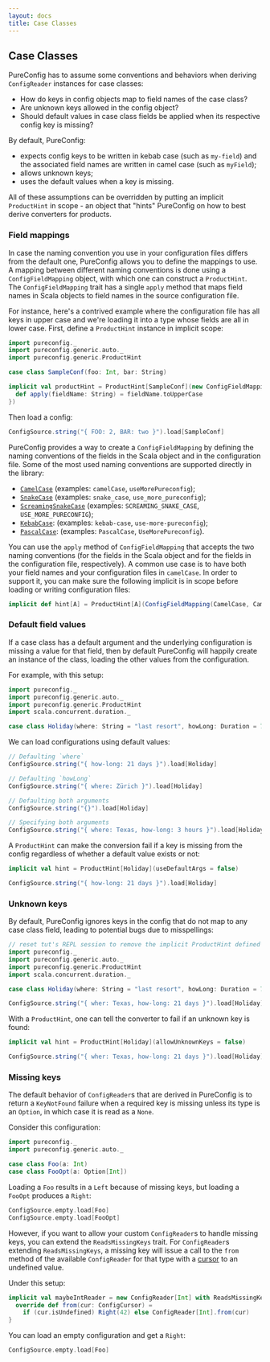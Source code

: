 ```yaml
---
layout: docs
title: Case Classes
---
```


## Case Classes

PureConfig has to assume some conventions and behaviors when deriving
`ConfigReader` instances for case classes:

- How do keys in config objects map to field names of the case class?
- Are unknown keys allowed in the config object?
- Should default values in case class fields be applied when its respective
  config key is missing?

By default, PureConfig:

- expects config keys to be written in kebab case (such as `my-field`) and the
associated field names are written in camel case (such as `myField`);
- allows unknown keys;
- uses the default values when a key is missing.

All of these assumptions can be overridden by putting an implicit
`ProductHint` in scope - an object that "hints" PureConfig on how to best derive
converters for products.

### Field mappings

In case the naming convention you use in your configuration files differs from
the default one, PureConfig allows you to define the mappings to use. A mapping
between different naming conventions is done using a `ConfigFieldMapping`
object, with which one can construct a `ProductHint`. The `ConfigFieldMapping`
trait has a single `apply` method that maps field names in Scala objects to
field names in the source configuration file.

For instance, here's a contrived
example where the configuration file has all keys in upper case and we're
loading it into a type whose fields are all in lower case. First, define a `ProductHint`
instance in implicit scope:

```scala mdoc:silent
import pureconfig._
import pureconfig.generic.auto._
import pureconfig.generic.ProductHint

case class SampleConf(foo: Int, bar: String)

implicit val productHint = ProductHint[SampleConf](new ConfigFieldMapping {
  def apply(fieldName: String) = fieldName.toUpperCase
})
```

Then load a config:
```scala mdoc
ConfigSource.string("{ FOO: 2, BAR: two }").load[SampleConf]
```

PureConfig provides a way to create a `ConfigFieldMapping` by defining the
naming conventions of the fields in the Scala object and in the configuration
file. Some of the most used naming conventions are supported directly in the
library:

* [`CamelCase`](https://en.wikipedia.org/wiki/Camel_case) (examples: `camelCase`, `useMorePureconfig`);
* [`SnakeCase`](https://en.wikipedia.org/wiki/Snake_case) (examples: `snake_case`, `use_more_pureconfig`);
* [`ScreamingSnakeCase`](https://en.wikipedia.org/wiki/Snake_case) (examples: `SCREAMING_SNAKE_CASE`, `USE_MORE_PURECONFIG`);
* [`KebabCase`](http://wiki.c2.com/?KebabCase): (examples: `kebab-case`, `use-more-pureconfig`);
* [`PascalCase`](https://en.wikipedia.org/wiki/PascalCase): (examples: `PascalCase`, `UseMorePureconfig`).

You can use the `apply` method of `ConfigFieldMapping` that accepts the two
naming conventions (for the fields in the Scala object and for the fields in the
configuration file, respectively). A common use case is to have both your field
names and your configuration files in `camelCase`. In order to support it, you
can make sure the following implicit is in scope before loading or writing
configuration files:

```scala mdoc:silent
implicit def hint[A] = ProductHint[A](ConfigFieldMapping(CamelCase, CamelCase))
```

### Default field values

If a case class has a default argument and the underlying configuration is
missing a value for that field, then by default PureConfig will happily
create an instance of the class, loading the other values from the
configuration.

For example, with this setup:

```scala mdoc:reset:silent
import pureconfig._
import pureconfig.generic.auto._
import pureconfig.generic.ProductHint
import scala.concurrent.duration._

case class Holiday(where: String = "last resort", howLong: Duration = 7 days)
```

We can load configurations using default values:

```scala mdoc
// Defaulting `where`
ConfigSource.string("{ how-long: 21 days }").load[Holiday]

// Defaulting `howLong`
ConfigSource.string("{ where: Zürich }").load[Holiday]

// Defaulting both arguments
ConfigSource.string("{}").load[Holiday]

// Specifying both arguments
ConfigSource.string("{ where: Texas, how-long: 3 hours }").load[Holiday]
```

A `ProductHint` can make the conversion fail if a key is missing from the
config regardless of whether a default value exists or not:

```scala mdoc:silent
implicit val hint = ProductHint[Holiday](useDefaultArgs = false)
```

```scala mdoc
ConfigSource.string("{ how-long: 21 days }").load[Holiday]
```

### Unknown keys

By default, PureConfig ignores keys in the config that do not map to any
case class field, leading to potential bugs due to misspellings:

```scala mdoc:reset:invisible
// reset tut's REPL session to remove the implicit ProductHint defined above.
import pureconfig._
import pureconfig.generic.auto._
import pureconfig.generic.ProductHint
import scala.concurrent.duration._

case class Holiday(where: String = "last resort", howLong: Duration = 7 days)
```

```scala mdoc
ConfigSource.string("{ wher: Texas, how-long: 21 days }").load[Holiday]
```

With a `ProductHint`, one can tell the converter to fail if an unknown key is
found:

```scala mdoc
implicit val hint = ProductHint[Holiday](allowUnknownKeys = false)

ConfigSource.string("{ wher: Texas, how-long: 21 days }").load[Holiday]
```

### Missing keys

The default behavior of `ConfigReader`s that are derived in PureConfig is to return a `KeyNotFound` failure when a
required key is missing unless its type is an `Option`, in which case it is read as a `None`.

Consider this configuration:

```scala mdoc:reset:silent
import pureconfig._
import pureconfig.generic.auto._

case class Foo(a: Int)
case class FooOpt(a: Option[Int])
```

Loading a `Foo` results in a `Left` because of missing keys, but loading a `FooOpt` produces a `Right`:

```scala mdoc
ConfigSource.empty.load[Foo]
ConfigSource.empty.load[FooOpt]
```

However, if you want to allow your custom `ConfigReader`s to handle missing keys, you can extend the `ReadsMissingKeys`
trait. For `ConfigReader`s extending `ReadsMissingKeys`, a missing key will issue a call to the `from` method of the
available `ConfigReader` for that type with a [cursor](config-cursors.html) to an undefined value.

Under this setup:

```scala mdoc:silent
implicit val maybeIntReader = new ConfigReader[Int] with ReadsMissingKeys {
  override def from(cur: ConfigCursor) =
    if (cur.isUndefined) Right(42) else ConfigReader[Int].from(cur)
}
```

You can load an empty configuration and get a `Right`:

```scala mdoc
ConfigSource.empty.load[Foo]
```
